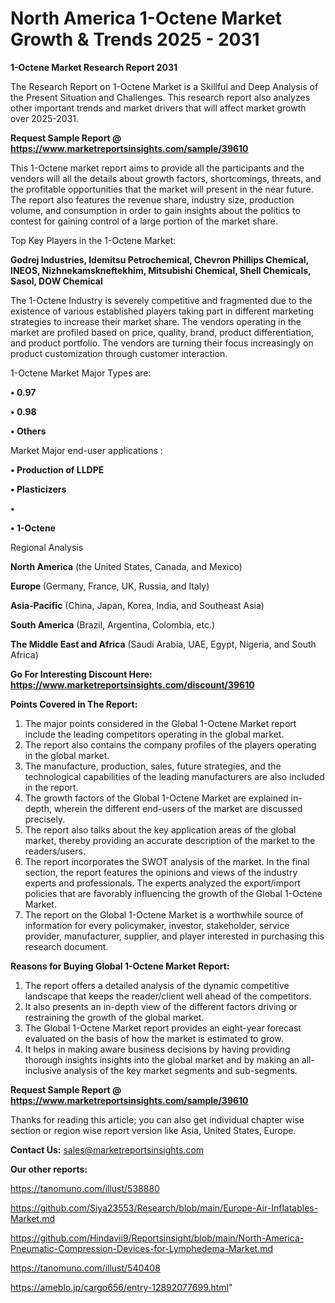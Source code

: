 # North America 1-Octene Market Growth & Trends 2025 - 2031

<strong>1-Octene Market Research Report 2031</strong>

The Research Report on 1-Octene Market is a Skillful and Deep Analysis of the Present Situation and Challenges. This research report also analyzes other important trends and market drivers that will affect market growth over 2025-2031.

<strong>Request Sample Report @ <a href=https://www.marketreportsinsights.com/sample/39610>https://www.marketreportsinsights.com/sample/39610</a></strong>

This 1-Octene market report aims to provide all the participants and the vendors will all the details about growth factors, shortcomings, threats, and the profitable opportunities that the market will present in the near future. The report also features the revenue share, industry size, production volume, and consumption in order to gain insights about the politics to contest for gaining control of a large portion of the market share.

Top Key Players in the 1-Octene Market:

<strong>Godrej Industries, Idemitsu Petrochemical, Chevron Phillips Chemical, INEOS, Nizhnekamskneftekhim, Mitsubishi Chemical, Shell Chemicals, Sasol, DOW Chemical</strong>

The 1-Octene Industry is severely competitive and fragmented due to the existence of various established players taking part in different marketing strategies to increase their market share. The vendors operating in the market are profiled based on price, quality, brand, product differentiation, and product portfolio. The vendors are turning their focus increasingly on product customization through customer interaction.

1-Octene Market Major Types are:

<strong>•  0.97

•  0.98

•  Others</strong>

Market Major end-user applications :

<strong>•  Production of LLDPE

•  Plasticizers

•  

•  1-Octene</strong>

Regional Analysis

</u><strong><b>North America</b></strong> (the United States, Canada, and Mexico)

<strong><b>Europe </b></strong>(Germany, France, UK, Russia, and Italy)

<strong><b>Asia-Pacific</b></strong> (China, Japan, Korea, India, and Southeast Asia)

<strong><b>South America</b></strong> (Brazil, Argentina, Colombia, etc.)

<strong><b>The Middle East and Africa</b></strong> (Saudi Arabia, UAE, Egypt, Nigeria, and South Africa)

<strong>Go For Interesting Discount Here: <a href=https://www.marketreportsinsights.com/discount/39610>https://www.marketreportsinsights.com/discount/39610</a></strong>

<strong>Points Covered in The Report:</strong>
<ol>
  <li>The major points considered in the Global 1-Octene Market report include the leading competitors operating in the global market.</li>
  <li>The report also contains the company profiles of the players operating in the global market.</li>
  <li>The manufacture, production, sales, future strategies, and the technological capabilities of the leading manufacturers are also included in the report.</li>
  <li>The growth factors of the Global 1-Octene Market are explained in-depth, wherein the different end-users of the market are discussed precisely.</li>
  <li>The report also talks about the key application areas of the global market, thereby providing an accurate description of the market to the readers/users.</li>
  <li>The report incorporates the SWOT analysis of the market. In the final section, the report features the opinions and views of the industry experts and professionals. The experts analyzed the export/import policies that are favorably influencing the growth of the Global 1-Octene Market.</li>
  <li>The report on the Global 1-Octene Market is a worthwhile source of information for every policymaker, investor, stakeholder, service provider, manufacturer, supplier, and player interested in purchasing this research document.</li>
</ol>
<strong>Reasons for Buying Global 1-Octene Market Report:</strong>

<ol>
  <li>The report offers a detailed analysis of the dynamic competitive landscape that keeps the reader/client well ahead of the competitors.</li>
  <li>It also presents an in-depth view of the different factors driving or restraining the growth of the global market.</li>
  <li>The Global 1-Octene Market report provides an eight-year forecast evaluated on the basis of how the market is estimated to grow.</li>
  <li>It helps in making aware business decisions by having providing thorough insights insights into the global market and by making an all-inclusive analysis of the key market segments and sub-segments.</li>
</ol>
<strong>Request Sample Report @ <a href=https://www.marketreportsinsights.com/sample/39610>https://www.marketreportsinsights.com/sample/39610</a></strong>


Thanks for reading this article; you can also get individual chapter wise section or region wise report version like Asia, United States, Europe.

<strong>Contact Us:</strong>
sales@marketreportsinsights.com

<strong>Our other reports:</strong>

<a href=https://tanomuno.com/illust/538880>https://tanomuno.com/illust/538880</a>

<a href=https://github.com/Siya23553/Research/blob/main/Europe-Air-Inflatables-Market.md>https://github.com/Siya23553/Research/blob/main/Europe-Air-Inflatables-Market.md</a>

<a href=https://github.com/Hindavii9/Reportsinsight/blob/main/North-America-Pneumatic-Compression-Devices-for-Lymphedema-Market.md>https://github.com/Hindavii9/Reportsinsight/blob/main/North-America-Pneumatic-Compression-Devices-for-Lymphedema-Market.md</a>

<a href=https://tanomuno.com/illust/540408>https://tanomuno.com/illust/540408</a>

<a href=https://ameblo.jp/cargo656/entry-12892077699.html>https://ameblo.jp/cargo656/entry-12892077699.html</a>"
